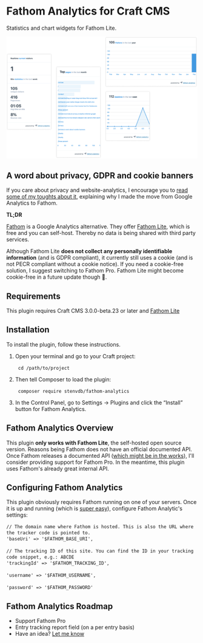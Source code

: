 # Fathom Analytics for Craft CMS

Statistics and chart widgets for Fathom Lite.

![Screenshot](resources/img/screenshot.png)

## A word about privacy, GDPR and cookie banners

If you care about privacy and website-analytics, I encourage you to [read some of my toughts about it](https://stenvdb/articles), explaining why I made the move from Google Analytics to Fathom.

**TL;DR**

[Fathom](https://usefathom.com/) is a Google Analytics alternative. They offer [Fathom Lite](https://github.com/usefathom/fathom), which is free and you can self-host. Thereby no data is being shared with third party services. 

Although Fathom Lite **does not collect any personally identifiable information** (and is GDPR compliant), it currently still uses a cookie (and is not PECR compliant without a cookie notice). If you need a cookie-free solution, I suggest switching to Fathom Pro. Fathom Lite might become cookie-free in a future update though 🤞.

## Requirements

This plugin requires Craft CMS 3.0.0-beta.23 or later and [Fathom Lite](https://github.com/usefathom/fathom)

## Installation

To install the plugin, follow these instructions.

1. Open your terminal and go to your Craft project:

        cd /path/to/project

2. Then tell Composer to load the plugin:

        composer require stenvdb/fathom-analytics

3. In the Control Panel, go to Settings → Plugins and click the “Install” button for Fathom Analytics.

## Fathom Analytics Overview

This plugin **only works with Fathom Lite**, the self-hosted open source version. Reasons being Fathom does not have an official documented API. Once Fathom releases a documented API ([which might be in the works](https://trello.com/c/wu4WMy4U/16-api)), I'll consider providing support for Fathom Pro. In the meantime, this plugin uses Fathom's already great internal API. 

## Configuring Fathom Analytics

This plugin obviously requires Fathom running on one of your servers. Once it is up and running (which is [super easy](https://github.com/usefathom/fathom/blob/master/docs/Installation%20instructions.md)), configure Fathom Analytic's settings:

```
// The domain name where Fathom is hosted. This is also the URL where the tracker code is pointed to.
'baseUri' => '$FATHOM_BASE_URI',

// The tracking ID of this site. You can find the ID in your tracking code snippet, e.g.: ABCDE
'trackingId' => '$FATHOM_TRACKING_ID',

'username' => '$FATHOM_USERNAME',

'password' => '$FATHOM_PASSWORD'
```

## Fathom Analytics Roadmap

* Support Fathom Pro
* Entry tracking report field (on a per entry basis)
* Have an idea? [Let me know](https://stenvdb.be/contact)
